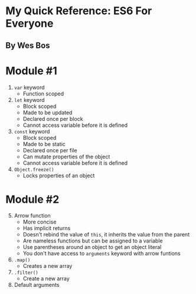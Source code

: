 # My Quick Reference: ES6 For Everyone
## By Wes Bos

# Module #1
1. `var` keyword 
    - Function scoped
2. `let` keyword 
    - Block scoped
    - Made to be updated
    - Declared once per block
    - Cannot access variable before it is defined
3. `const` keyword 
    - Block scoped
    - Made to be static
    - Declared once per file
    - Can mutate properties of the object
    - Cannot access variable before it is defined
4. `Object.freeze()`
    - Locks properties of an object

# Module #2
5. Arrow function
    - More concise
    - Has implicit returns
    - Doesn't rebind the value of `this`, it inherits the value from the parent
    - Are nameless functions but can be assigned to a variable
    - Use parentheses around an object to get an object literal
    - You don't have access to `arguments` keyword with arrow funtions
6. `.map()`
    - Creates a new array
7. `.filter()`
    - Create a new array
8. Default arguments